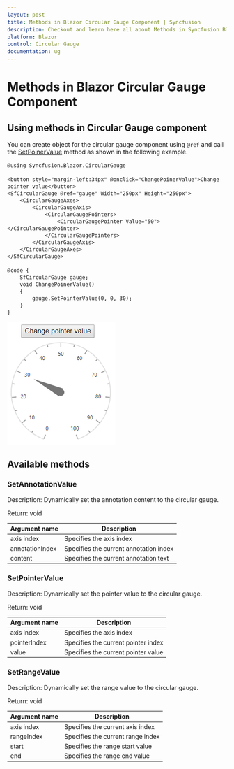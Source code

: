 ```yaml
---
layout: post
title: Methods in Blazor Circular Gauge Component | Syncfusion
description: Checkout and learn here all about Methods in Syncfusion Blazor Circular Gauge component and much more.
platform: Blazor
control: Circular Gauge
documentation: ug
---
```


# Methods in Blazor Circular Gauge Component

## Using methods in Circular Gauge component

You can create object for the circular gauge component using `@ref` and call the [SetPoinerValue](https://help.syncfusion.com/cr/blazor/Syncfusion.Blazor.CircularGauge.SfCircularGauge.html#Syncfusion_Blazor_CircularGauge_SfCircularGauge_SetPointerValue_System_Double_System_Double_System_Double_) method as shown in the following example.

```cshtml
@using Syncfusion.Blazor.CircularGauge

<button style="margin-left:34px" @onclick="ChangePoinerValue">Change pointer value</button>
<SfCircularGauge @ref="gauge" Width="250px" Height="250px">
    <CircularGaugeAxes>
        <CircularGaugeAxis>
            <CircularGaugePointers>
                <CircularGaugePointer Value="50"></CircularGaugePointer>
            </CircularGaugePointers>
        </CircularGaugeAxis>
    </CircularGaugeAxes>
</SfCircularGauge>

@code {
    SfCircularGauge gauge;
    void ChangePoinerValue()
    {
        gauge.SetPointerValue(0, 0, 30);
    }
}
```

![Using methods in circular gauge](./images/c-gauge-methods.png)

## Available methods

### SetAnnotationValue

Description: Dynamically set the annotation content to the circular gauge.

Return: void

|   Argument name      |   Description                            |
|----------------------| -----------------------------------------|
|     axis index       |    Specifies the axis index              |
|     annotationIndex  |    Specifies the current annotation index        |
|     content          |    Specifies the current annotation text         |

### SetPointerValue

Description: Dynamically set the pointer value to the circular gauge.

Return: void

|   Argument name      |   Description                            |
|----------------------| -----------------------------------------|
|     axis index       |    Specifies the axis index              |
|     pointerIndex     |    Specifies the current pointer index           |
|     value            |    Specifies the current pointer value           |

### SetRangeValue

Description: Dynamically set the range value to the circular gauge.

Return: void

|   Argument name      |   Description                            |
|----------------------| -----------------------------------------|
|     axis index       |    Specifies the current axis index              |
|     rangeIndex       |    Specifies the current range index             |
|     start            |    Specifies the range start value       |
|     end              |    Specifies the range end value         |